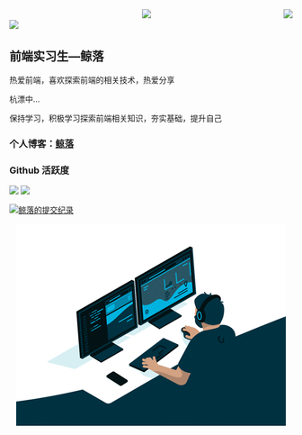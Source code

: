 <img align="right" src="https://count.getloli.com/get/@:xiaojunnanya?theme=rule34">

 <div align="center">
   <img src='https://skillicons.dev/icons?i=html,css,js,react,vue,nodejs,ts'/>
 </div>
 
<!-- just img 图片 -->
<img src="https://cdn.jsdelivr.net/gh/sun0225SUN/sun0225SUN/assets/images/icon.png" />

## 前端实习生—鲸落

热爱前端，喜欢探索前端的相关技术，热爱分享

杭漂中...

保持学习，积极学习探索前端相关知识，夯实基础，提升自己

### **个人博客：**<a href="http://www.xiaojunnan.cn/">鲸落</a>


### Github 活跃度
<div>
  <img src="https://github-readme-stats.vercel.app/api?username=xiaojunnanya&show_icons=true&theme=vue"/>
  <img src="https://github-readme-stats.vercel.app/api/top-langs/?username=xiaojunnanya&layout=compact&langs_count=6"/>
</div>

<a href="https://github.com/ashutosh00710/github-readme-activity-graph"><img alt="鲸落的提交纪录" src="https://github-readme-activity-graph.vercel.app/graph/?username=xiaojunnanya&bg_color=1F222E&color=F8D866&line=F85D7F&point=FFFFFF&hide_border=true" /></a>

<div align="center">
  <img src="./img/1.gif"/>
</div>
 

<!-- 
[![](https://activity-graph.herokuapp.com/graph?username=xiaojunnanya&theme=dracula)](https://github.com/ashutosh00710/github-readme-activity-graph)

![xiaojunnanya's github stats](https://github-readme-stats.vercel.app/api?username=xiaojunnanya&show_icons=true&theme=vue)

![Top Langs](https://github-readme-stats.vercel.app/api/top-langs/?username=xiaojunnanya&langs_count=6)
![](https://github-readme-stats.vercel.app/api/top-langs/?username=xiaojunnanya&layout=compact&langs_count=6)
 -->
 

<!-- BLOG-POST-LIST:START -->
<!-- BLOG-POST-LIST:END -->
